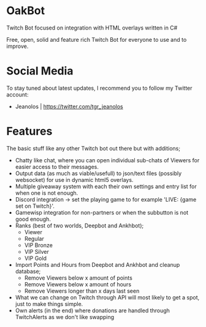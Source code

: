 # OakBot
Twitch Bot focused on integration with HTML overlays written in C#

Free, open, solid and feature rich Twitch Bot for everyone to use and to improve.

# Social Media
To stay tuned about latest updates, I recommend you to follow my Twitter account:
- Jeanolos | https://twitter.com/tgr_jeanolos

# Features
The basic stuff like any other Twitch bot out there but with additions;
- Chatty like chat, where you can open individual sub-chats of Viewers for easier access to their messages.
- Output data (as much as viable/usefull) to json/text files (possibly websocket) for use in dynamic html5 overlays.
- Multiple giveaway system with each their own settings and entry list for when one is not enough.
- Discord integration -> set the playing game to for example 'LIVE: {game set on Twitch}'.
- Gamewisp integration for non-partners or when the subbutton is not good enough.
- Ranks (best of two worlds, Deepbot and Ankhbot);
  - Viewer
  - Regular
  - VIP Bronze
  - VIP Silver
  - VIP Gold
- Import Points and Hours from Deepbot and Ankhbot and cleanup database;
  - Remove Viewers below x amount of points
  - Remove Viewers below x amount of hours
  - Remove Viewers longer than x days last seen
- What we can change on Twitch through API will most likely to get a spot, just to make things simple.
- Own alerts (in the end) where donations are handled through TwitchAlerts as we don't like swapping
